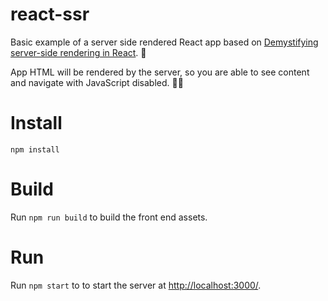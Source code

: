 # react-ssr

Basic example of a server side rendered React app based on [Demystifying server-side rendering in React](https://medium.freecodecamp.org/demystifying-reacts-server-side-render-de335d408fe4). 🚀

App HTML will be rendered by the server, so you are able to see content and navigate with JavaScript disabled. 👌🏻

# Install

`npm install`

# Build

Run `npm run build` to build the front end assets.

# Run

Run `npm start` to to start the server at [http://localhost:3000/](http://localhost:3000/).
